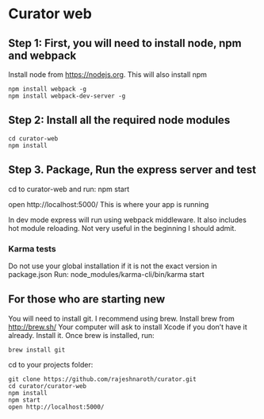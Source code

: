 # Curator web


## Step 1: First, you will need to install node, npm and webpack
Install node from https://nodejs.org. This will also install npm

    npm install webpack -g
    npm install webpack-dev-server -g

## Step 2: Install all the required node modules
    cd curator-web
    npm install

## Step 3. Package, Run the express server and test
cd to curator-web and run:
    npm start

open http://localhost:5000/ This is where your app is running

In dev mode express will run using webpack middleware. It also includes hot module reloading.
Not very useful in the beginning I should admit.

### Karma tests
Do not use your global installation if it is not the exact version in package.json
Run:
    node_modules/karma-cli/bin/karma start


## For those who are starting new
You will need to install git. I recommend using brew.
Install brew from http://brew.sh/
Your computer will ask to install Xcode if you don’t have it already. Install it.
Once brew is installed, run:

    brew install git

cd to your projects folder:

    git clone https://github.com/rajeshnaroth/curator.git
    cd curator/curator-web
    npm install
    npm start
    open http://localhost:5000/

